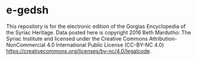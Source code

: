 # e-gedsh
This repository is for the electronic edition of the Gorgias Encyclopedia of the Syriac Heritage. Data posted here is copyright 2016 Beth Mardutho: The Syriac Institute and licensed under the Creative Commons Attribution-NonCommercial 4.0 International Public License (CC-BY-NC 4.0)  https://creativecommons.org/licenses/by-nc/4.0/legalcode.
